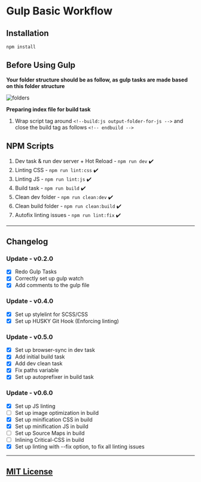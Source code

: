 # Gulp Basic Workflow

## Installation

```
npm install
```

## Before Using Gulp

**Your folder structure should be as follow, as gulp tasks are made based on this folder structure**

![folders](https://i.imgur.com/7GY1ihH.png "folders")

**Preparing index file for build task**
1. Wrap script tag around ```<!--build:js output-folder-for-js -->``` and close the build tag as follows ```<!-- endbuild -->```

## NPM Scripts

1. Dev task & run dev server + Hot Reload - ```npm run dev``` ✔️
3. Linting CSS - ```npm run lint:css``` ✔️
4. Linting JS - ```npm run lint:js``` ✔️
5. Build task - ```npm run build``` ✔️
6. Clean dev folder - ```npm run clean:dev``` ✔️
7. Clean build folder - ```npm run clean:build``` ✔️
8. Autofix linting issues - ```npm run lint:fix``` ️✔️

---

## Changelog

### Update - v0.2.0
- [x] Redo Gulp Tasks
- [x] Correctly set up gulp watch
- [x] Add comments to the gulp file

### Update - v0.4.0
- [x] Set up stylelint for SCSS/CSS
- [x] Set up HUSKY Git Hook (Enforcing linting)

### Update - v0.5.0
- [x] Set up browser-sync in dev task
- [x] Add initial build task
- [x] Add dev clean task
- [x] Fix paths variable
- [x] Set up autoprefixer in build task

### Update - v0.6.0
- [x] Set up JS linting
- [ ] Set up image optimization in build
- [x] Set up minification CSS in build
- [x] Set up minification JS in build
- [ ] Set up Source Maps in build
- [ ] Inlining Critical-CSS in build
- [x] Set up linting with --fix option, to fix all linting issues

---
## [MIT License](LICENSE.md)
